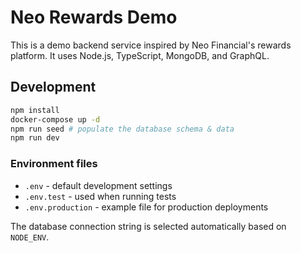 # Neo Rewards Demo

This is a demo backend service inspired by Neo Financial's rewards platform. It uses Node.js, TypeScript, MongoDB, and GraphQL.

## Development

```bash
npm install
docker-compose up -d
npm run seed # populate the database schema & data
npm run dev
```

### Environment files

- `.env` - default development settings
- `.env.test` - used when running tests
- `.env.production` - example file for production deployments

The database connection string is selected automatically based on `NODE_ENV`.
